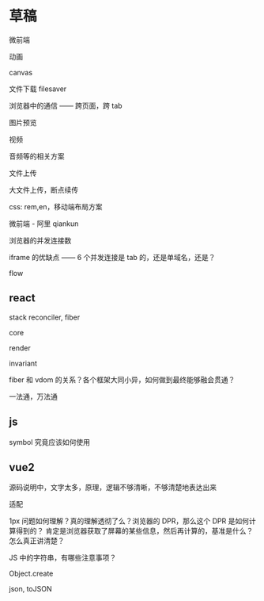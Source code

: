 # 草稿

微前端

动画

canvas

文件下载 filesaver

浏览器中的通信 —— 跨页面，跨 tab

图片预览

视频

音频等的相关方案

文件上传

大文件上传，断点续传

css: rem,en，移动端布局方案

微前端 - 阿里 qiankun

浏览器的并发连接数

iframe 的优缺点 —— 6 个并发连接是 tab 的，还是单域名，还是？

flow

## react

stack reconciler, fiber

core

render

invariant

fiber 和 vdom 的关系？各个框架大同小异，如何做到最终能够融会贯通？

一法通，万法通

## js

symbol 究竟应该如何使用

## vue2

源码说明中，文字太多，原理，逻辑不够清晰，不够清楚地表达出来

适配

1px 问题如何理解？真的理解透彻了么？浏览器的 DPR，那么这个 DPR 是如何计算得到的？
肯定是浏览器获取了屏幕的某些信息，然后再计算的，基准是什么？怎么真正讲清楚？

JS 中的字符串，有哪些注意事项？

Object.create

json, toJSON
